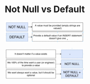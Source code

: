 # Not Null vs Default

[<img src="./not_null_default.png" width="50%"/>](./not_null_default.png)

[<img src="./not_null_default_02.png" width="50%"/>](./not_null_default_02.png)